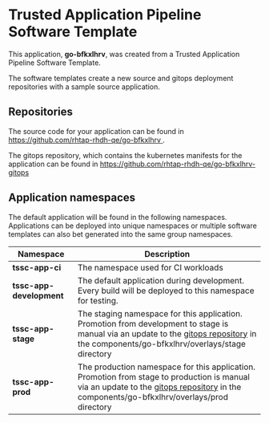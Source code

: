 # Trusted Application Pipeline Software Template

This application, **go-bfkxlhrv**, was created from a Trusted Application Pipeline Software Template.

The software templates create a new source and gitops deployment repositories with a sample source application. 

## Repositories

The source code for your application can be found in [https://github.com/rhtap-rhdh-qe/go-bfkxlhrv ](https://github.com/rhtap-rhdh-qe/go-bfkxlhrv ).
 
The gitops repository, which contains the kubernetes manifests for the application can be found in 
[https://github.com/rhtap-rhdh-qe/go-bfkxlhrv-gitops ](https://github.com/rhtap-rhdh-qe/go-bfkxlhrv-gitops ) 

## Application namespaces 

The default application will be found in the following namespaces. Applications can be deployed into unique namespaces or multiple software templates can also bet generated into the same group namespaces.  

|  Namespace   |  Description   |  
| -------- | -------- |
| **tssc-app-ci** | The namespace used for CI workloads |
| **tssc-app-development** | The default application during development. Every build will be deployed to this namespace for testing. |
| **tssc-app-stage** | The staging namespace for this application. Promotion from development to stage is manual via an update to the [gitops repository](https://github.com/rhtap-rhdh-qe/go-bfkxlhrv-gitops ) in the components/go-bfkxlhrv/overlays/stage directory |
| **tssc-app-prod** | The production namespace for this application. Promotion from stage to production is manual via an update to the [gitops repository](https://github.com/rhtap-rhdh-qe/go-bfkxlhrv-gitops ) in the components/go-bfkxlhrv/overlays/prod directory |